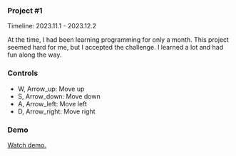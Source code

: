 ### Project #1
Timeline: 2023.11.1 - 2023.12.2

At the time, I had been learning programming for only a month. This project seemed hard for me, but I accepted the challenge. I learned a lot and had fun along the way.

### Controls
- W, Arrow_up: Move up
- S, Arrow_down: Move down
- A, Arrow_left: Move left
- D, Arrow_right: Move right

### Demo

[Watch demo.](https://www.youtube.com/watch?v=ky2wgswbppk&list=PL89DIGhKnD8BHLuJ1wt3WMA1_j2vIuyH3)
